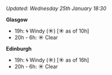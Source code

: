 *Updated: Wednesday 25th January 18:30*

**Glasgow**

* 19h: :cyclone: Windy (:sunny:) [:sunny: as of 10h]
* 20h - 6h: :sunny: Clear

**Edinburgh**

* 19h: :cyclone: Windy (:sunny:) [:sunny: as of 16h]
* 20h - 6h: :sunny: Clear
